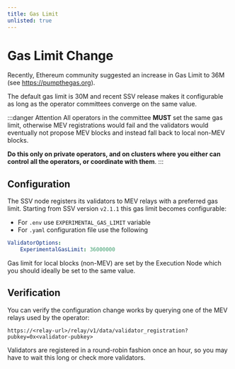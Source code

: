 ```yaml
---
title: Gas Limit
unlisted: true
---
```


# Gas Limit Change

Recently, Ethereum community suggested an increase in Gas Limit to 36M (see https://pumpthegas.org). 

The default gas limit is 30M and recent SSV release makes it configurable as long as the operator committees converge on the same value.

:::danger Attention
All operators in the committee **MUST** set the same gas limit, otherwise MEV registrations would fail and the validators would eventually not propose MEV blocks and instead fall back to local non-MEV blocks.

**Do this only on private operators, and on clusters where you either can control all the operators, or coordinate with them**.
:::

## Configuration

The SSV node registers its validators to MEV relays with a preferred gas limit. Starting from SSV version `v2.1.1` this gas limit becomes configurable:

- For `.env` use `EXPERIMENTAL_GAS_LIMIT` variable
- For `.yaml` configuration file use the following
```yaml
ValidatorOptions:
    ExperimentalGasLimit: 36000000
```

Gas limit for local blocks (non-MEV) are set by the Execution Node  which you should ideally be set to the same value.


## Verification 

You can verify the configuration change works by querying one of the MEV relays used by the operator:

```
https://<relay-url>/relay/v1/data/validator_registration?pubkey=0x<validator-pubkey>
```

Validators are registered in a round-robin fashion once an hour, so you may have to wait this long or check more validators.